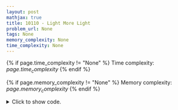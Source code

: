 ```yaml
---
layout: post
mathjax: true
title: 10110 - Light More Light
problem_url: None
tags: None
memory_complexity: None
time_complexity: None
---
```




{% if page.time_complexity != "None" %}
Time complexity: ${{ page.time_complexity }}$
{% endif %}

{% if page.memory_complexity != "None" %}
Memory complexity: ${{ page.memory_complexity }}$
{% endif %}

<details>
<summary>
<p style="display:inline">Click to show code.</p>
</summary>
```cpp
{% raw %}
using namespace std;
using ll = long long;
ll count_divisors(ll n)
{
    ll sqrtn = sqrt(n), ans = 0;
    for (ll i = 1; i <= sqrtn; ++i)
        if (n % i == 0)
            ans += 2;
    if (sqrtn * sqrtn == n)
        --ans;
    return ans;
}
int main(void)
{
    ll n;
    string ans[2] = {"no", "yes"};
    while (cin >> n and n != 0)
        cout << ans[count_divisors(n) % 2] << endl;
    return 0;
}

{% endraw %}
```
</details>

